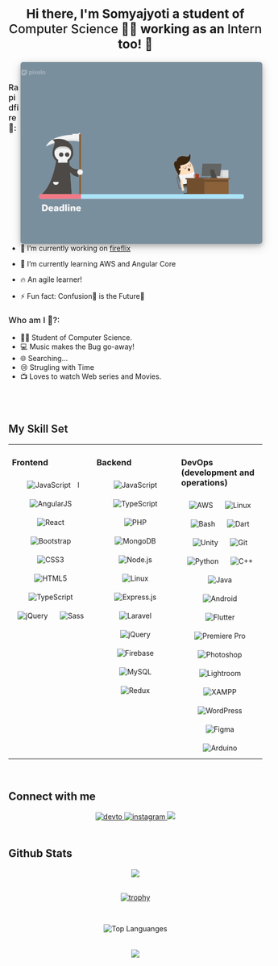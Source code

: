 <!-- silentxknight README file for discord -->

  
  

### <div align="center"><h2>Hi there, I'm <strong >Somyajyoti</strong> a student of <span style="font-weight:500" > Computer Science</span> 👨‍💻 working as an <span style="font-weight:500" > Intern</span> too! 🚀</h2></div>  


<img  src="https://raw.githubusercontent.com/Silentxknight/Silentxknight/main/1_9S3JhMtLGiacpNpziWGN1A.gif" align="right"  style=" border-radius:5px;box-shadow: 0 4px 8px 0 rgba(0, 0, 0, 0.2), 0 6px 20px 0 rgba(0, 0, 0, 0.19);" />

<br/>
  <span> </span> <h3 align="left" style="font-weight:500">Rapidfire 💨:</h3> 

<!-- - 🔭 I’m currently working on [Fund Manager](https://github.com/Silentxknight/Fund-Manager--Vanila-Js-)   -->
- 🔭 I’m currently working on [fireflix](https://github.com/Silentxknight/fireflix)  
  

- 🌱 I’m currently learning AWS and Angular Core  
  

- 🔥 An agile learner!  
  

- ⚡ Fun fact: Confusion🤔 is the Future🔮
<!--   I use tabs over spaces   -->
<!-- 
<br/>   -->


  <span> </span> <h3 style="font-weight:500">Who am I 🤔?:</h3> 

* 👨‍🎓 Student of Computer Science.
* 💻 Music makes the Bug go-away!
* 🌐 Searching...
* 😢 Strugling with Time 
* 📺 Loves to watch Web series and Movies. 
<!-- * 📖 Learning Backend Web Development -->
<br/>  
<br/>


## <span style="font-weight:600">My Skill Set</span> 
<table><tr><td valign="top" width="33%">



### Frontend  
<div align="center">  
<img style="margin: 10px" src="https://profilinator.rishav.dev/skills-assets/javascript-original.svg" alt="JavaScript" height="50" />  l
<img style="margin: 10px" src="https://profilinator.rishav.dev/skills-assets/angularjs-original.svg" alt="AngularJS" height="50" />  
<img style="margin: 10px" src="https://profilinator.rishav.dev/skills-assets/react-original-wordmark.svg" alt="React" height="50" />  
<img style="margin: 10px" src="https://profilinator.rishav.dev/skills-assets/bootstrap-plain.svg" alt="Bootstrap" height="50" />  
<img style="margin: 10px" src="https://profilinator.rishav.dev/skills-assets/css3-original-wordmark.svg" alt="CSS3" height="50" />  
<img style="margin: 10px" src="https://profilinator.rishav.dev/skills-assets/html5-original-wordmark.svg" alt="HTML5" height="50" />  
<img style="margin: 10px" src="https://profilinator.rishav.dev/skills-assets/typescript-original.svg" alt="TypeScript" height="50" />  
<!-- <img style="margin: 10px" src="https://profilinator.rishav.dev/skills-assets/php-original.svg" alt="PHP" height="50" />   -->
<!-- <img style="margin: 10px" src="https://profilinator.rishav.dev/skills-assets/nodejs-original-wordmark.svg" alt="Node.js" height="50" />   -->
<img style="margin: 10px" src="https://profilinator.rishav.dev/skills-assets/jquery.png" alt="jQuery" height="50" />  

<img style="margin: 10px" src="https://profilinator.rishav.dev/skills-assets/sass-original.svg" alt="Sass" height="50" />  

</div>

</td><td valign="top" width="33%">



### Backend  
<div align="center">  
<img style="margin: 10px" src="https://profilinator.rishav.dev/skills-assets/javascript-original.svg" alt="JavaScript" height="50" />  
<img style="margin: 10px" src="https://profilinator.rishav.dev/skills-assets/typescript-original.svg" alt="TypeScript" height="50" />  
<img style="margin: 10px" src="https://profilinator.rishav.dev/skills-assets/php-original.svg" alt="PHP" height="50" />  
<img style="margin: 10px" src="https://profilinator.rishav.dev/skills-assets/mongodb-original-wordmark.svg" alt="MongoDB" height="50" />  

<img style="margin: 10px" src="https://profilinator.rishav.dev/skills-assets/nodejs-original-wordmark.svg" alt="Node.js" height="50" />  
<img style="margin: 10px" src="https://profilinator.rishav.dev/skills-assets/linux-original.svg" alt="Linux" height="50" />  
<img style="margin: 10px" src="https://profilinator.rishav.dev/skills-assets/express-original-wordmark.svg" alt="Express.js" height="50" />  
<!-- <img style="margin: 10px" src="https://profilinator.rishav.dev/skills-assets/git-scm-icon.svg" alt="Git" height="50" />   -->
<!-- <img style="margin: 10px" src="https://profilinator.rishav.dev/skills-assets/gnu_bash-icon.svg" alt="Bash" height="50" />   -->
<!-- <img style="margin: 10px" src="https://profilinator.rishav.dev/skills-assets/dartlang-icon.svg" alt="dart" height="50" />   -->
<img style="margin: 10px" src="https://profilinator.rishav.dev/skills-assets/laravel-plain-wordmark.svg" alt="Laravel" height="50" />  
<img style="margin: 10px" src="https://profilinator.rishav.dev/skills-assets/jquery.png" alt="jQuery" height="50" />  
<img style="margin: 10px" src="https://profilinator.rishav.dev/skills-assets/firebase.png" alt="Firebase" height="50" />  
<img style="margin: 10px" src="https://profilinator.rishav.dev/skills-assets/mysql-original-wordmark.svg" alt="MySQL" height="50" />  
<img style="margin: 10px" src="https://profilinator.rishav.dev/skills-assets/redux-original.svg" alt="Redux" height="50" />  
</div>

</td><td valign="top" width="33%">



### DevOps (development and operations)  
<div align="center">  
<img style="margin: 10px" src="https://profilinator.rishav.dev/skills-assets/amazonwebservices-original-wordmark.svg" alt="AWS" height="50" />  
<img style="margin: 10px" src="https://profilinator.rishav.dev/skills-assets/linux-original.svg" alt="Linux" height="50" />  
<img style="margin: 10px" src="https://profilinator.rishav.dev/skills-assets/gnu_bash-icon.svg" alt="Bash" height="50" />  
<img style="margin: 10px" src="https://profilinator.rishav.dev/skills-assets/dartlang-icon.svg" alt="Dart" height="50" />  
<img style="margin: 10px" src="https://profilinator.rishav.dev/skills-assets/unity.png" alt="Unity" height="50" />  
<img style="margin: 10px" src="https://profilinator.rishav.dev/skills-assets/git-scm-icon.svg" alt="Git" height="50" />  
<img style="margin: 10px" src="https://profilinator.rishav.dev/skills-assets/python-original.svg" alt="Python" height="50" />  
<img style="margin: 10px" src="https://profilinator.rishav.dev/skills-assets/cplusplus-original.svg" alt="C++" height="50" />  
<img style="margin: 10px" src="https://profilinator.rishav.dev/skills-assets/java-original-wordmark.svg" alt="Java" height="50" />  
<img style="margin: 10px" src="https://profilinator.rishav.dev/skills-assets/android-original-wordmark.svg" alt="Android" height="50" />  
<img style="margin: 10px" src="https://profilinator.rishav.dev/skills-assets/flutterio-icon.svg" alt="Flutter" height="50" />  
<img style="margin: 10px" src="https://profilinator.rishav.dev/skills-assets/adobepremierepro.png" alt="Premiere Pro" height="50" />  
<img style="margin: 10px" src="https://profilinator.rishav.dev/skills-assets/photoshop-plain.svg" alt="Photoshop" height="50" />  
<img style="margin: 10px" src="https://profilinator.rishav.dev/skills-assets/lightroom.png" alt="Lightroom" height="50" />  
<img style="margin: 10px" src="https://profilinator.rishav.dev/skills-assets/xampp.png" alt="XAMPP" height="50" />  
<img style="margin: 10px" src="https://profilinator.rishav.dev/skills-assets/wordpress.png" alt="WordPress" height="50" />  
<img style="margin: 10px" src="https://profilinator.rishav.dev/skills-assets/figma-icon.svg" alt="Figma" height="50" />  
<img style="margin: 10px" src="https://profilinator.rishav.dev/skills-assets/arduino.png" alt="Arduino" height="50" />  
</div>


</td></tr></table>  

<br/>  


## Connect with me  
<div align="center">
<!-- <a href="https://github.com/Silentxknight" target="_blank">
<img src=https://img.shields.io/badge/github-%2324292e.svg?&style=for-the-badge&logo=github&logoColor=white alt=github style="margin-bottom: 5px;" />
</a>  -->
<!-- <a href="https://twitter.com/iamrishavanand" target="_blank">
<img src=https://img.shields.io/badge/twitter-%2300acee.svg?&style=for-the-badge&logo=twitter&logoColor=white alt=twitter style="margin-bottom: 5px;" />
</a> -->
<a href="https://dev.to/silentxknight" target="_blank">
<img src=https://img.shields.io/badge/dev.to-%2308090A.svg?&style=for-the-badge&logo=dev.to&logoColor=white alt=devto style="margin-bottom: 5px;" />
</a>
<!-- <a href="#" target="_blank">
<img src=https://img.shields.io/badge/linkedin-%231E77B5.svg?&style=for-the-badge&logo=linkedin&logoColor=white alt=linkedin style="margin-bottom: 5px;" />
</a> -->
<!-- <a href="#" target="_blank">
<img src=https://img.shields.io/badge/facebook-%232E87FB.svg?&style=for-the-badge&logo=facebook&logoColor=white alt=facebook style="margin-bottom: 5px;" />
</a> -->
<a href="https://www.instagram.com/it_is_censored/" target="_blank">
<img src=https://img.shields.io/badge/instagram-%23000000.svg?&style=for-the-badge&logo=instagram&logoColor=violet alt=instagram style="margin-bottom: 5px;" />
</a>  
<a href="https://www.linkedin.com/in/somyajyoti-das/" target="_blank">
<img src="https://img.shields.io/badge/LinkedIn-0077B5?style=for-the-badge&logo=linkedin&logoColor=white">
</a>
</div>  
  

<br/>  


## Github Stats  
<div align="center"><img src="https://github-readme-stats.vercel.app/api?username=silentxknight&show_icons=true&count_private=true&hide_border=true&theme=tokyonight" align="center" /></div>  

<br/>  
<div align="center">

[![trophy](https://github-profile-trophy.vercel.app/?username=Silentxknight&theme=onedark)](https://github.com/ryo-ma/github-profile-trophy)

</div>  
<br/> 
<div align="center">

![Top Languanges](https://github-readme-stats.vercel.app/api/top-langs/?username=Silentxknight)
</div>  
<!-- ## Recent Blog Posts  
<!-- BLOG-POST-LIST:START -->  
<!-- If things goes well, this section should automatically be replaced by a list of your blog posts after you commit your readme file.  -->
<!-- BLOG-POST-LIST:END -->   
<!-- 
<br/>   -->

<!-- <div align="center"><img src="https://rishavanand.github.io/static/images/spotify-readme-example.svg" /></div>   -->

<br/>  

<div align="center">
<img src="https://komarev.com/ghpvc/?username=silentxknight&&style=flat-square" align="center" />
</div>  
  

<br/>  

<!-- <div align="center">
            <a href="https://www.buymeacoffee.com/rishavanand" target="_blank" style="display: inline-block;">
                <img
                    src="https://img.shields.io/badge/Donate-Buy%20Me%20A%20Coffee-orange.svg?style=flat-square" 
                    align="center"
                />
            </a></div>
<br /> -->


